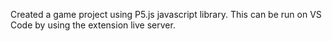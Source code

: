 Created a game project using P5.js javascript library. This can be run on VS Code by using the extension live server.
